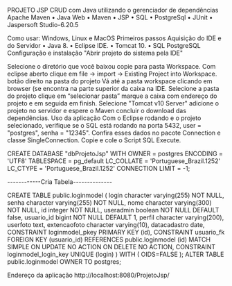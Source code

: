 PROJETO JSP
CRUD com Java utilizando o gerenciador de dependências Apache Maven
•	Java Web
•	Maven
•	JSP
•	SQL
•	PostgreSql
•	JUnit
•	Jaspersoft Studio-6.20.5

Como usar:
Windows, Linux e MacOS
Primeiros passos
Aquisição do IDE e do Servidor
•	Java 8.
•	Eclipse IDE.
•	Tomcat 10.
•	SQL PostgreSQL
Configuração e instalação
"Abrir projeto do sistema pela IDE"

Selecione o diretório que você baixou copie para pasta Workspace.
Com eclipse aberto clique em file -> import -> Existing Project into Workspace.  botão direito na pasta do projeto
Vá até a pasta workspace clicando em browser (se encontra na parte superior da caixa na IDE.
Selecione a pasta do projeto clique em “selecionar pasta” marque a caixa com endereço do projeto e em seguida em finish.
Selecione "Tomcat v10 Server" adicione o projeto no servidor e espere o Maven concluir o download das dependências.
Uso da aplicação
Com o Eclipse rodando e o projeto selecionado, verifique se o SQL está rodando na porta 5432, user = "postgres", senha = "12345".
 Confira esses dados no pacote Connection e classe SingleConnection.
Copie e cole o Script SQL Execute. 

CREATE DATABASE "dbProjetoJsp"
  WITH OWNER = postgres
       ENCODING = 'UTF8'
       TABLESPACE = pg_default
       LC_COLLATE = 'Portuguese_Brazil.1252'
       LC_CTYPE = 'Portuguese_Brazil.1252'
       CONNECTION LIMIT = -1;
	   
------------Cria Tabela--------------

CREATE TABLE public.loginmodel
(
  login character varying(255) NOT NULL,
  senha character varying(255) NOT NULL,
  nome character varying(300) NOT NULL,
  id integer NOT NULL,
  useradmin boolean NOT NULL DEFAULT false,
  usuario_id bigint NOT NULL DEFAULT 1,
  perfil character varying(200),
  userfoto text,
  extencaofoto character varying(10),
  datacadastro date,
  CONSTRAINT loginmodel_pkey PRIMARY KEY (id),
  CONSTRAINT usuario_fk FOREIGN KEY (usuario_id)
      REFERENCES public.loginmodel (id) MATCH SIMPLE
      ON UPDATE NO ACTION ON DELETE NO ACTION,
  CONSTRAINT loginmodel_login_key UNIQUE (login)
)
WITH (
  OIDS=FALSE
);
ALTER TABLE public.loginmodel
OWNER TO postgres;


Endereço da aplicação 
http://localhost:8080/ProjetoJsp/


